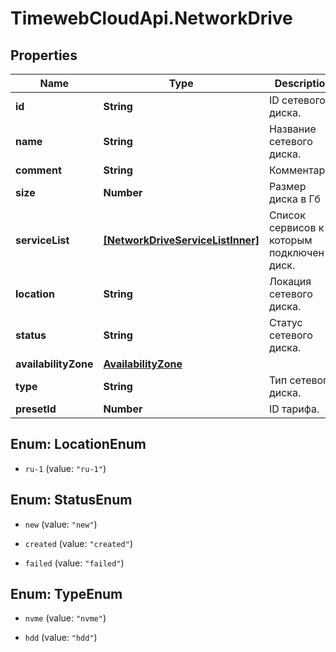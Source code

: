 # TimewebCloudApi.NetworkDrive

## Properties

Name | Type | Description | Notes
------------ | ------------- | ------------- | -------------
**id** | **String** | ID сетевого диска. | 
**name** | **String** | Название сетевого диска. | 
**comment** | **String** | Комментарий | 
**size** | **Number** | Размер диска в Гб | 
**serviceList** | [**[NetworkDriveServiceListInner]**](NetworkDriveServiceListInner.md) | Список сервисов к которым подключен диск. | 
**location** | **String** | Локация сетевого диска. | 
**status** | **String** | Статус сетевого диска. | 
**availabilityZone** | [**AvailabilityZone**](AvailabilityZone.md) |  | 
**type** | **String** | Тип сетевого диска. | 
**presetId** | **Number** | ID тарифа. | 



## Enum: LocationEnum


* `ru-1` (value: `"ru-1"`)





## Enum: StatusEnum


* `new` (value: `"new"`)

* `created` (value: `"created"`)

* `failed` (value: `"failed"`)





## Enum: TypeEnum


* `nvme` (value: `"nvme"`)

* `hdd` (value: `"hdd"`)




